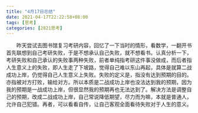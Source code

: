 ```yaml
---
title: "4月17日总结"
date: 2021-04-17T22:22:58+08:00
tags: [思考]
categories: [2021思考]
---
```


<!--more-->

　　昨天尝试去图书馆复习考研内容，回忆了一下当时的情形，看数学，一翻开书首先联想到自己考研失败，于是不想承认自己失败，就不想看书。认真分析一下，考研失败和自己承认的失败事两种失败，前者单纯指考研这件事没做成，而后者指人生意义上的失败，即人生走了下坡路，觉得自己难以东山再起，具体是就算二战成功上岸，仍觉得自己人生意义上失败。失败的定义是，指没有达到预期的目的。亦指被对方打败，输给对方。所以本质是二战成功上岸也没法达到我的预期，因为我的预期是一战成功上岸，但很显然我的预期再也无法达到了。解决方法是调整自己的预期，改成二战成功上岸，自己常说降低期望，尽力而为嘛，本就是普通人，允许自己犯错。再者，可以看看自传，让自己客观全面看待失败对于人生的意义。